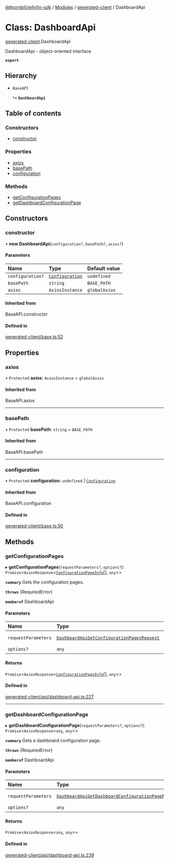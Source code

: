 [@thornbill/jellyfin-sdk](../README.md) / [Modules](../modules.md) / [generated-client](../modules/generated_client.md) / DashboardApi

# Class: DashboardApi

[generated-client](../modules/generated_client.md).DashboardApi

DashboardApi - object-oriented interface

**`export`**

## Hierarchy

- `BaseAPI`

  ↳ **`DashboardApi`**

## Table of contents

### Constructors

- [constructor](generated_client.DashboardApi.md#constructor)

### Properties

- [axios](generated_client.DashboardApi.md#axios)
- [basePath](generated_client.DashboardApi.md#basepath)
- [configuration](generated_client.DashboardApi.md#configuration)

### Methods

- [getConfigurationPages](generated_client.DashboardApi.md#getconfigurationpages)
- [getDashboardConfigurationPage](generated_client.DashboardApi.md#getdashboardconfigurationpage)

## Constructors

### constructor

• **new DashboardApi**(`configuration?`, `basePath?`, `axios?`)

#### Parameters

| Name | Type | Default value |
| :------ | :------ | :------ |
| `configuration?` | [`Configuration`](generated_client.Configuration.md) | `undefined` |
| `basePath` | `string` | `BASE_PATH` |
| `axios` | `AxiosInstance` | `globalAxios` |

#### Inherited from

BaseAPI.constructor

#### Defined in

[generated-client/base.ts:52](https://github.com/thornbill/jellyfin-sdk-typescript/blob/eb13db7/src/generated-client/base.ts#L52)

## Properties

### axios

• `Protected` **axios**: `AxiosInstance` = `globalAxios`

#### Inherited from

BaseAPI.axios

___

### basePath

• `Protected` **basePath**: `string` = `BASE_PATH`

#### Inherited from

BaseAPI.basePath

___

### configuration

• `Protected` **configuration**: `undefined` \| [`Configuration`](generated_client.Configuration.md)

#### Inherited from

BaseAPI.configuration

#### Defined in

[generated-client/base.ts:50](https://github.com/thornbill/jellyfin-sdk-typescript/blob/eb13db7/src/generated-client/base.ts#L50)

## Methods

### getConfigurationPages

▸ **getConfigurationPages**(`requestParameters?`, `options?`): `Promise`<`AxiosResponse`<[`ConfigurationPageInfo`](../interfaces/index.api.ConfigurationPageInfo.md)[], `any`\>\>

**`summary`** Gets the configuration pages.

**`throws`** {RequiredError}

**`memberof`** DashboardApi

#### Parameters

| Name | Type | Description |
| :------ | :------ | :------ |
| `requestParameters` | [`DashboardApiGetConfigurationPagesRequest`](../interfaces/generated_client.DashboardApiGetConfigurationPagesRequest.md) | Request parameters. |
| `options?` | `any` | - |

#### Returns

`Promise`<`AxiosResponse`<[`ConfigurationPageInfo`](../interfaces/index.api.ConfigurationPageInfo.md)[], `any`\>\>

#### Defined in

[generated-client/api/dashboard-api.ts:227](https://github.com/thornbill/jellyfin-sdk-typescript/blob/eb13db7/src/generated-client/api/dashboard-api.ts#L227)

___

### getDashboardConfigurationPage

▸ **getDashboardConfigurationPage**(`requestParameters?`, `options?`): `Promise`<`AxiosResponse`<`any`, `any`\>\>

**`summary`** Gets a dashboard configuration page.

**`throws`** {RequiredError}

**`memberof`** DashboardApi

#### Parameters

| Name | Type | Description |
| :------ | :------ | :------ |
| `requestParameters` | [`DashboardApiGetDashboardConfigurationPageRequest`](../interfaces/generated_client.DashboardApiGetDashboardConfigurationPageRequest.md) | Request parameters. |
| `options?` | `any` | - |

#### Returns

`Promise`<`AxiosResponse`<`any`, `any`\>\>

#### Defined in

[generated-client/api/dashboard-api.ts:239](https://github.com/thornbill/jellyfin-sdk-typescript/blob/eb13db7/src/generated-client/api/dashboard-api.ts#L239)
